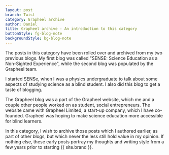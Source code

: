 ```yaml
---
layout: post
branch: Twist
category: Grapheel archive
author: Daniel
title: Grapheel archive - An introduction to this category
buttonStyle: fg-blog-note
backgroundStyle: bg-blog-note
---
```


The posts in this category have been rolled over and archived from my two previous blogs. My first blog was called "SENSE: Science Education as a Non-Sighted Experience", while the second blog was populated by the Grapheel team. 
<!-- excerpt-end -->

I started SENSe, when I was a physics undergraduate to talk about some aspects of studying science as a blind student. I also did this blog to get a taste of blogging.

The Grapheel blog was a part of the Grapheel website, which me and a couple other people worked on as student, social entrepreneurs. The website came with Grapheel Limited, a start-up company, which I have co-founded. Grapheel was hoping to make science education more accessible for blind learners.

In this category, I wish to archive those posts which I authored earlier, as part of other blogs, but which never the less still hold value in my opinion. If nothing else, these early posts portray my thoughts and writing style from a few years prior to starting {{ site.brand }}.